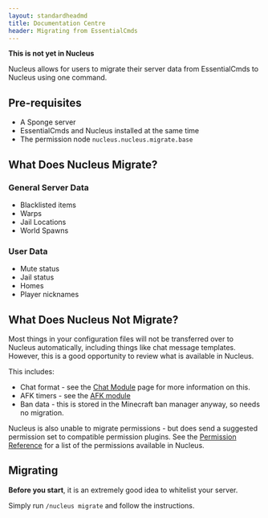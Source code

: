 ```yaml
---
layout: standardheadmd
title: Documentation Centre
header: Migrating from EssentialCmds
---
```


**This is not yet in Nucleus**

Nucleus allows for users to migrate their server data from EssentialCmds to Nucleus using one command.

## Pre-requisites

* A Sponge server
* EssentialCmds and Nucleus installed at the same time
* The permission node `nucleus.nucleus.migrate.base`

## What Does Nucleus Migrate?

### General Server Data

* Blacklisted items
* Warps
* Jail Locations
* World Spawns

### User Data

* Mute status
* Jail status
* Homes
* Player nicknames

## What Does Nucleus Not Migrate?

Most things in your configuration files will not be transferred over to Nucleus automatically, including things like chat message templates.
However, this is a good opportunity to review what is available in Nucleus.

This includes:

* Chat format - see the [Chat Module](../modules/chat.html) page for more information on this.
* AFK timers - see the [AFK module](../modules/afk.html)
* Ban data - this is stored in the Minecraft ban manager anyway, so needs no migration.

Nucleus is also unable to migrate permissions - but does send a suggested permission set to compatible permission plugins.
See the [Permission Reference](../permissions.html) for a list of the permissions available in Nucleus.

## Migrating

**Before you start**, it is an extremely good idea to whitelist your server.

Simply run `/nucleus migrate` and follow the instructions.